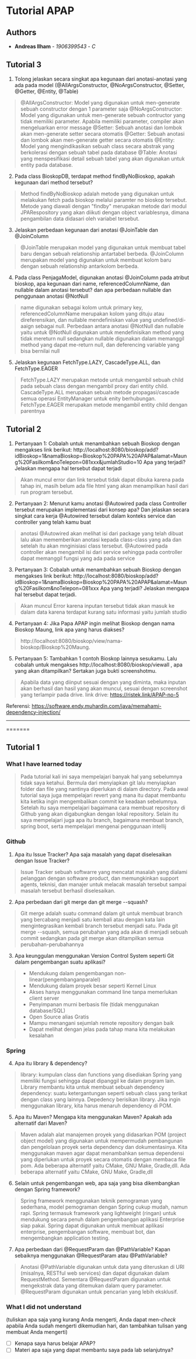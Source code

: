 # Tutorial APAP
## Authors
* **Andreas Ilham** - *1906399543* - *C*

## Tutorial 3

1. Tolong jelaskan secara singkat apa kegunaan dari anotasi-anotasi yang ada pada model
(@AllArgsConstructor, @NoArgsConstructor, @Setter, @Getter, @Entity, @Table)

> @AllArgsConstructor: Model yang digunakan untuk men-generate sebuah constructor dengan 1 parameter saja
> @NoArgsConstructor: Model yang digunakan untuk men-generate sebuah contructor yang tidak memiliki parameter. Apabila memiliki parameter, compiler akan mengeluarkan error message
> @Setter: Sebuah anotasi dan lombok akan men-generate setter secara otomatis
> @Getter: Sebuah anotasi dan lombok akan men-generate getter secara otomatis
> @Entity: Model yang mengindikasikan sebuah class secara abstrak yang berkolerasi dengan sebuah tabel pada database
> @Table: Anotasi yang menspesifikasi detail sebuah tabel yang akan digunakan untuk entity pada database.

2. Pada class BioskopDB, terdapat method findByNoBioskop, apakah kegunaan dari method
tersebut?

> Method findByNoBioskop adalah metode yang digunakan untuk melakukan fetch pada bioskop melalui paramter no bioskop tersebut. Metode yang diawali dengan "findby" merupakan metode dari modul JPARespository yang akan diikuti dengan object variablesnya, dimana pengambilan data didasari oleh variabel tersebut.

3. Jelaskan perbedaan kegunaan dari anotasi @JoinTable dan @JoinColumn

> @JoinTable merupakan model yang digunakan untuk membuat tabel baru dengan sebuah relationship antartabel berbeda.
> @JoinColumn merupakan model yang digunakan untuk membuat kolom baru dengan sebuah relationship antarkolom berbeda.

4. Pada class PenjagaModel, digunakan anotasi @JoinColumn pada atribut bioskop, apa
kegunaan dari name, referencedColumnName, dan nullable dalam anotasi tersebut? dan apa
perbedaan nullable dan penggunaan anotasi @NotNull

> name digunakan sebagai kolom untuk primary key, referencedColumnName merupakan kolom yang dituju atau direferensikan, dan nullable mendefiniskan value yang undefined/di-aaign sebagai null.
>Perbedaan antara anotasi @NotNull dan nullable yaitu untuk @NotNull digunakan untuk mendefinisikan method yang tidak mereturn null sedangkan nullable digunakan dalam memanggil method yang dapat me-return null, dan deferencing variable yang bisa bernilai null

5. Jelaskan kegunaan FetchType.LAZY, CascadeType.ALL, dan FetchType.EAGER

> FetchType.LAZY merupakan metode untuk mengambil sebuah child pada sebuah class dengan mengambil proxy dari entity child.
>CascadeType.ALL merupakan sebuah metode propagasi/cascade semua operasi EntityManager untuk enity berhubungan.
>FetchType.EAGER merupakan metode mengambil entity child dengan parentnya

## Tutorial 2

1. Pertanyaan 1: Cobalah untuk menambahkan sebuah Bioskop dengan mengakses link berikut: http://localhost:8080/bioskop/add?idBioskop=1&namaBioskop=Bioskop%20PAPA%20APAP&alamat=Maung%20Fasilkom&noTelepon=081xxx&jumlahStudio=10 Apa yang terjadi? Jelaskan mengapa hal tersebut dapat terjadi

> Akan muncul error dan link tersebut tidak dapat dibuka karena pada tahap ini, masih belum ada file html yang akan menampilkan hasil dari run program tersebut.

2. Pertanyaan 2: Menurut kamu anotasi @Autowired pada class Controller tersebut merupakan implementasi dari konsep apa? Dan jelaskan secara singkat cara kerja @Autowired tersebut dalam konteks service dan controller yang telah kamu buat

> anotasi @Autowired akan melihat isi dari package yang telah dibuat lalu akan mememberikan anotasi kepada class-class yang ada dan setelah itu akan mnginisiasi class tersebut. @Autowired pada controller akan mengambil isi dari service sehingga pada controller dapat memanggil fungsi yang ada pada service

3. Pertanyaan 3: Cobalah untuk menambahkan sebuah Bioskop dengan mengakses link berikut: http://localhost:8080/bioskop/add?idBioskop=1&namaBioskop=Bioskop%20PAPA%20APAP&alamat=Maung%20Fasilkom&noTelepon=081xxx Apa yang terjadi? Jelaskan mengapa hal tersebut dapat terjadi.

> Akan muncul Error karena inputan tersebut tidak akan masuk ke dalam data karena terdapat kurang satu informasi yaitu jumlah studio

4. Pertanyaan 4: Jika Papa APAP ingin melihat Bioskop dengan nama Bioskop Maung, link apa yang harus diakses?

> http://localhost:8080/bioskop/view/nama-bioskop/Bioskop%20Maung.

5. Pertanyaan 5: Tambahkan 1 contoh Bioskop lainnya sesukamu. Lalu cobalah untuk mengakses http://localhost:8080/bioskop/viewall , apa yang akan ditampilkan? Sertakan juga bukti screenshotmu.

> Apabila data yang diinput sesuai dengan yang diminta, maka inputan akan berhasil dan hasil yang akan muncul, sesuai dengan screenshot yang terlampir pada drive.
>link drive: https://ristek.link/APAP-no-5


Referensi: https://software.endy.muhardin.com/java/memahami-dependency-injection/

---------------------------------------------------------------------------------------

=======
## Tutorial 1
### What I have learned today

>Pada tutorial kali ini saya mempelajari banyak hal yang sebelumnya tidak saya ketahui. Bermula dari menyiapkan git lalu menyiapkan folder dan file yang nantinya diperlukan di dalam directory. Pada awal tutorial saya juga mempelajari revert yang mana itu dapat membantu kita ketika ingin mengembalikan commit ke keadaan sebelumnya. Setelah itu saya mempelajari bagaimana cara membuat repository di Github yang akan digabungkan dengan lokal repository. Selain itu saya mempelajari juga apa itu branch, bagaimana membuat branch, spring boot, serta mempelajari mengenai penggunaan intellij

### Github
1. Apa itu Issue Tracker? Apa saja masalah yang dapat diselesaikan dengan Issue Tracker?
>Issue Tracker sebuah softwarre yang mencatat masalah yang dialami pelanggan dengan software product, dan memungkinkan support agents, teknisi, dan manajer untuk melacak masalah tersebut sampai masalah tersebut berhasil diselesaikan.

2. Apa perbedaan dari git merge dan git merge --squash?
> Git merge adalah suatu command dalam git untuk membuat branch yang bercabang menjadi satu kembali atau dengan kata lain mengintegrasikan kembali branch tersebut menjadi satu. Pada git merge --squash, semua perubahan yang ada akan di menjadi sebuah commit sedangkan pada git merge akan ditampilkan semua perubahan-perubahannya

3. Apa keunggulan menggunakan Version Control System seperti Git dalam pengembangan
suatu aplikasi?
> - Mendukung dalam pengembangan non-linear(pengembanganparalel)
> - Mendukung dalam proyek besar seperti Kernel Linux
> - Akses hanya menggunakan command line tanpa memerlukan client server
> - Penyimpanan murni berbasis file (tidak menggunakan database/SQL)
> - Open Source alias Gratis
> - Mampu menangani sejumlah remote repository dengan baik
> - Dapat melihat dengan jelas pada tahap mana kita melakukan kesalahan

### Spring
4. Apa itu library & dependency?
> library: kumpulan class dan functions yang disediakan Spring yang memiliki fungsi sehingga dapat dipanggil ke dalam program lain. Library membantu kita untuk membuat sebuah dependency
> dependency: suatu ketergantungan seperti sebuah class yang terikat dengan class yang lainnya. Depedency berisikan library. Jika ingin menggunakan library, kita harus menaruh dependency di POM.

5. Apa itu Maven? Mengapa kita menggunakan Maven? Apakah ada alternatif dari Maven?
> Maven adalah alat manajemen proyek yang didasarkan POM (project object model) yang digunakan untuk mempermudah pembangunan dan pengelolaan proyek serta dependency dan dokumentasinya. Kita menggunakan maven agar dapat menambahkan semua dependensi yang diperlukan untuk proyek secara otomatis dengan membaca file pom. Ada beberapa alternatif yaitu CMake, GNU Make, Gradle,dll. Ada beberapa alternatif yaitu CMake, GNU Make, Gradle,dll

6. Selain untuk pengembangan web, apa saja yang bisa dikembangkan dengan Spring
framework?
> Spring framework menggunakan teknik pemograman yang sederhana, model pemograman dengan Spring cukup mudah, namun rapi. Spring termasuk framework yang lightweight (ringan) untuk mendukung secara penuh dalam pengembangan aplikasi Enterprise siap pakai. Spring dapat digunakan untuk membuat aplikasi enterprise, pengembangan software, membuat bot, dan mengembangkan application testing.

7. Apa perbedaan dari @RequestParam dan @PathVariable? Kapan sebaiknya
menggunakan @RequestParam atau @PathVariable?
> Anotasi @PathVariable digunakan untuk data yang diteruskan di URI (misalnya, RESTful web services) dan dapat digunakan dalam RequestMethod. Sementara @RequestParam digunakan untuk mengekstrak data yang ditemukan dalam query parameter. @RequestParam digunakan untuk pencarian yang lebih eksklusif.

### What I did not understand
(tuliskan apa saja yang kurang Anda mengerti, Anda dapat men-_check_ apabila Anda
sudah mengerti dikemudian hari, dan tambahkan tulisan yang membuat Anda mengerti)
- [ ] Kenapa saya harus belajar APAP?
- [ ] Materi apa saja yang dapat membantu saya pada lab selanjutnya?
